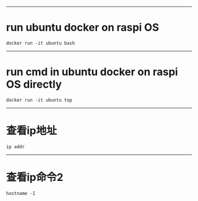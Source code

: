 ********
# run ubuntu docker on raspi OS
```
docker run -it ubuntu bash
```
***
# run cmd in ubuntu docker on raspi OS directly
```
docker run -it ubuntu top
```
***
# 查看ip地址
```
ip addr
```
***
# 查看ip命令2
```hostname -I```


